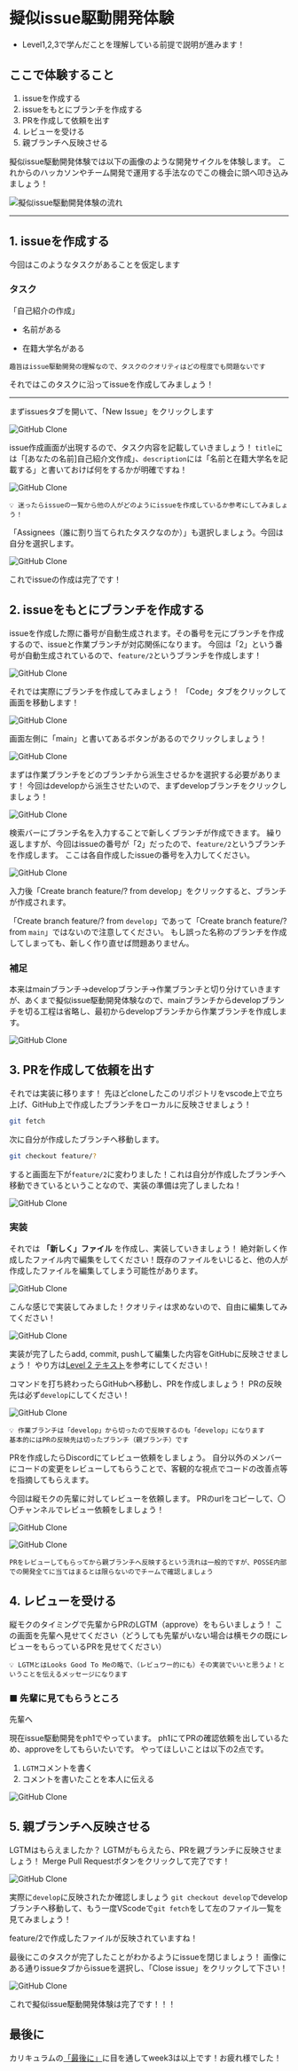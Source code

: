 # 擬似issue駆動開発体験

- Level1,2,3で学んだことを理解している前提で説明が進みます！

## ここで体験すること

1. issueを作成する
2. issueをもとにブランチを作成する
3. PRを作成して依頼を出す
4. レビューを受ける
5. 親ブランチへ反映させる

擬似issue駆動開発体験では以下の画像のような開発サイクルを体験します。
これからのハッカソンやチーム開発で運用する手法なのでこの機会に頭へ叩き込みましょう！

![擬似issue駆動開発体験の流れ](./images/ph1-idd-loop.png)

---

## 1. issueを作成する

今回はこのようなタスクがあることを仮定します

### タスク

「自己紹介の作成」

- 名前がある

- 在籍大学名がある

```text
趣旨はissue駆動開発の理解なので、タスクのクオリティはどの程度でも問題ないです
```

それではこのタスクに沿ってissueを作成してみましょう！

---

まずissuesタブを開いて、「New Issue」をクリックします

![GitHub Clone](./images/ph1-idd-sample-step1.png)

issue作成画面が出現するので、タスク内容を記載していきましょう！
`title`には「[あなたの名前]自己紹介文作成」、`description`には「名前と在籍大学名を記載する」と書いておけば何をするかが明確ですね！

![GitHub Clone](./images/ph1-idd-sample-step2.png)


```text
💡 迷ったらissueの一覧から他の人がどのようにissueを作成しているか参考にしてみましょう！
```

「Assignees（誰に割り当てられたタスクなのか）」も選択しましょう。今回は自分を選択します。

![GitHub Clone](./images/ph1-idd-sample-step3.png)

これでissueの作成は完了です！

## 2. issueをもとにブランチを作成する

issueを作成した際に番号が自動生成されます。その番号を元にブランチを作成するので、issueと作業ブランチが対応関係になります。
今回は「2」という番号が自動生成されているので、`feature/2`というブランチを作成します！

![GitHub Clone](./images/ph1-idd-sample-step4.png)

それでは実際にブランチを作成してみましょう！
「Code」タブをクリックして画面を移動します！

![GitHub Clone](./images/ph1-idd-sample-step5.png)

画面左側に「main」と書いてあるボタンがあるのでクリックしましょう！

![GitHub Clone](./images/ph1-idd-sample-step6.png)

まずは作業ブランチをどのブランチから派生させるかを選択する必要があります！
今回はdevelopから派生させたいので、まずdevelopブランチをクリックしましょう！

![GitHub Clone](./images/ph1-idd-sample-step6-choice.png)

検索バーにブランチ名を入力することで新しくブランチが作成できます。
繰り返しますが、今回はissueの番号が「2」だったので、`feature/2`というブランチを作成します。
ここは各自作成したissueの番号を入力してください。

![GitHub Clone](./images/ph1-idd-sample-step7.png)

入力後「Create branch feature/? from develop」をクリックすると、ブランチが作成されます。

「Create branch feature/? from `develop`」であって「Create branch feature/? from `main`」ではないので注意してください。
もし誤った名称のブランチを作成してしまっても、新しく作り直せば問題ありません。

### 補足

本来はmainブランチ→developブランチ→作業ブランチと切り分けていきますが、あくまで擬似issue駆動開発体験なので、mainブランチからdevelopブランチを切る工程は省略し、最初からdevelopブランチから作業ブランチを作成します。

![GitHub Clone](./images/ph1-idd-branch.png)

## 3. PRを作成して依頼を出す

それでは実装に移ります！
先ほどcloneしたこのリポジトリをvscode上で立ち上げ、GitHub上で作成したブランチをローカルに反映させましょう！

```bash
git fetch
```

次に自分が作成したブランチへ移動します。

```bash
git checkout feature/?
```

すると画面左下が`feature/2`に変わりました！これは自分が作成したブランチへ移動できているということなので、実装の準備は完了しましたね！

![GitHub Clone](./images/ph1-idd-sample-step9.png)

### 実装

それでは **「新しく」ファイル** を作成し、実装していきましょう！
絶対新しく作成したファイル内で編集をしてください！既存のファイルをいじると、他の人が作成したファイルを編集してしまう可能性があります。

![GitHub Clone](./images/ph1-idd-sample-step11.png)

こんな感じで実装してみました！クオリティは求めないので、自由に編集してみてください！

![GitHub Clone](./images/ph1-idd-sample-step12.png)

実装が完了したらadd, commit, pushして編集した内容をGitHubに反映させましょう！
やり方は[Level 2 テキスト](https://github.com/posse-ap/curriculum/blob/main/PH1/PH1_Git_GitHub_Level_2.md#4-%E3%82%B3%E3%83%B3%E3%83%95%E3%83%AA%E3%82%AF%E3%83%88)を参考にしてください！

コマンドを打ち終わったらGitHubへ移動し、PRを作成しましょう！
PRの反映先は必ず`develop`にしてください！

![GitHub Clone](./images/ph1-idd-sample-step14.png)

```text
💡 作業ブランチは「develop」から切ったので反映するのも「develop」になります
基本的にはPRの反映先は切ったブランチ（親ブランチ）です
```

PRを作成したらDiscordにてレビュー依頼をしましょう。
自分以外のメンバーにコードの変更をレビューしてもらうことで、客観的な視点でコードの改善点等を指摘してもらえます。

今回は縦モクの先輩に対してレビューを依頼します。
PRのurlをコピーして、〇〇チャンネルでレビュー依頼をしましょう！

![GitHub Clone](./images/ph1-idd-sample-step15.png)

![GitHub Clone](./images/ph1-idd-sample-step16.png)

```text
PRをレビューしてもらってから親ブランチへ反映するという流れは一般的ですが、POSSE内部での開発全てに当てはまるとは限らないのでチームで確認しましょう
```

## 4. レビューを受ける

縦モクのタイミングで先輩からPRのLGTM（approve）をもらいましょう！
この画面を先輩へ見せてください（どうしても先輩がいない場合は横モクの既にレビューをもらっているPRを見せてください）

```text
💡 LGTMとはLooks Good To Meの略で、（レビュワー的にも）その実装でいいと思うよ！ということを伝えるメッセージになります
```

### ■ 先輩に見てもらうところ

先輩へ

現在issue駆動開発をph1でやっています。
ph1にてPRの確認依頼を出しているため、approveをしてもらいたいです。
やってほしいことは以下の2点です。

1. `LGTM`コメントを書く
2. コメントを書いたことを本人に伝える

![GitHub Clone](./images/ph1-idd-sample-step17.png)

## 5. 親ブランチへ反映させる

LGTMはもらえましたか？
LGTMがもらえたら、PRを親ブランチに反映させましょう！
Merge Pull Requestボタンをクリックして完了です！

![GitHub Clone](./images/ph1-idd-sample-step18.png)

実際に`develop`に反映されたか確認しましょう
`git checkout develop`でdevelopブランチへ移動して、もう一度VScodeで`git fetch`をして左のファイル一覧を見てみましょう！

feature/2で作成したファイルが反映されていますね！

最後にこのタスクが完了したことがわかるようにissueを閉じましょう！
画像にある通りissueタブからissueを選択し、「Close issue」をクリックして下さい！

![GitHub Clone](./images/ph1-idd-sample-step19.png)

これで擬似issue駆動開発体験は完了です！！！

## 最後に

カリキュラムの[「最後に」](https://github.com/posse-ap/curriculum/blob/6c7afdb7073b177c08b9b3a14fee0d9082e97b70/PH1/PH1_Git_GitHub_Level_3.md#%E6%9C%80%E5%BE%8C%E3%81%AB)に目を通してweek3は以上です！お疲れ様でした！
